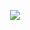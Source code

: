  <p align="center">
<img align="center" src="https://github.com/hellcard/hellcard/blob/main/assets/arlecchino.jpg" />
</p>
